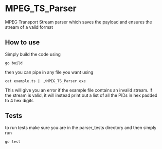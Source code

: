 # MPEG_TS_Parser
MPEG Transport Stream parser which saves the payload and ensures the stream of a valid format

## How to use

Simply build the code using
```
go build
```

then you can pipe in any file you want using 
```
cat example.ts | ./MPEG_TS_Parser.exe
```

This will give you an error if the example file contains an invalid stream.
If the stream is valid, it will instead print out a list of all the PIDs in hex padded to 4 hex digits

## Tests

to run tests make sure you are in the parser_tests directory and then simply run
```
go test
```
